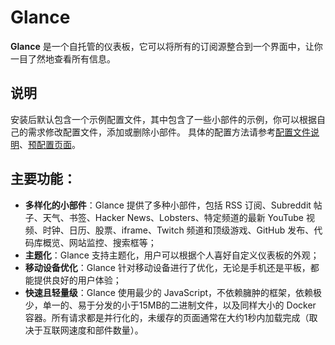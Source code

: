 # Glance

**Glance** 是一个自托管的仪表板，它可以将所有的订阅源整合到一个界面中，让你一目了然地查看所有信息。

## 说明

安装后默认包含一个示例配置文件，其中包含了一些小部件的示例，你可以根据自己的需求修改配置文件，添加或删除小部件。
具体的配置方法请参考[配置文件说明](https://github.com/glanceapp/glance/blob/main/docs/configuration.md)、[预配置页面](https://github.com/glanceapp/glance/blob/main/docs/preconfigured-pages.md)。

## 主要功能：

- **多样化的小部件**：Glance 提供了多种小部件，包括 RSS 订阅、Subreddit 帖子、天气、书签、Hacker News、Lobsters、特定频道的最新 YouTube 视频、时钟、日历、股票、iframe、Twitch 频道和顶级游戏、GitHub 发布、代码库概览、网站监控、搜索框等；
- **主题化**：Glance 支持主题化，用户可以根据个人喜好自定义仪表板的外观；
- **移动设备优化**：Glance 针对移动设备进行了优化，无论是手机还是平板，都能提供良好的用户体验；
- **快速且轻量级**：Glance 使用最少的 JavaScript，不依赖臃肿的框架，依赖极少，单一的、易于分发的小于15MB的二进制文件，以及同样大小的 Docker 容器。所有请求都是并行化的，未缓存的页面通常在大约1秒内加载完成（取决于互联网速度和部件数量）。
